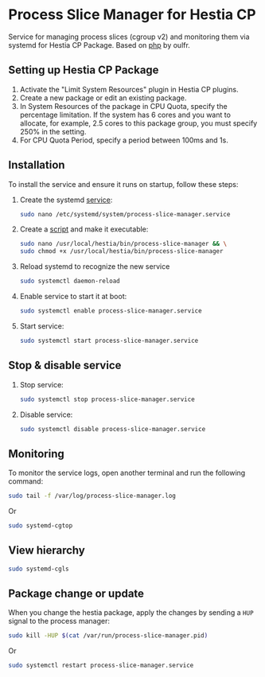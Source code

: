 # Process Slice Manager for Hestia CP

Service for managing process slices (cgroup v2) and monitoring them via systemd for Hestia CP Package.
Based on [php](https://github.com/oulfr/php/) by oulfr.

## Setting up Hestia CP Package

1. Activate the "Limit System Resources" plugin in Hestia CP plugins.
2. Create a new package or edit an existing package.
3. In System Resources of the package in CPU Quota, specify the percentage limitation. If the system has 6 cores and you want to allocate, for example, 2.5 cores to this package group, you must specify 250% in the setting.
4. For CPU Quota Period, specify a period between 100ms and 1s.

## Installation

To install the service and ensure it runs on startup, follow these steps:

1. Create the systemd <a href="https://raw.githubusercontent.com/webstudiobond/hestiacp-psm/refs/heads/main/etc/systemd/system/process-slice-manager.service" target="_blank">service</a>:
    ```bash
    sudo nano /etc/systemd/system/process-slice-manager.service
    ```

2. Create a <a href="https://raw.githubusercontent.com/webstudiobond/hestiacp-psm/refs/heads/main/usr/local/hestia/bin/process-slice-manager" target="_blank">script</a> and make it executable:
    ```bash
    sudo nano /usr/local/hestia/bin/process-slice-manager && \
    sudo chmod +x /usr/local/hestia/bin/process-slice-manager
    ```
3. Reload systemd to recognize the new service
   ```bash
   sudo systemctl daemon-reload
   ```
4. Enable service to start it at boot:
    ```bash
    sudo systemctl enable process-slice-manager.service
    ```
5. Start service:
   ```bash
   sudo systemctl start process-slice-manager.service
   ```

## Stop & disable service

1. Stop service:
   ```bash
   sudo systemctl stop process-slice-manager.service
   ```
2. Disable service:
   ```bash
   sudo systemctl disable process-slice-manager.service
   ```

## Monitoring

To monitor the service logs, open another terminal and run the following command:
```bash
sudo tail -f /var/log/process-slice-manager.log
```

Or
```bash
sudo systemd-cgtop
```

## View hierarchy

```bash
sudo systemd-cgls
```

## Package change or update

When you change the hestia package, apply the changes by sending a `HUP` signal to the process manager:
```bash
sudo kill -HUP $(cat /var/run/process-slice-manager.pid)
 ```

Or
```bash
sudo systemctl restart process-slice-manager.service
```
